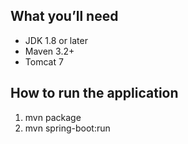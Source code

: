 ## What you’ll need
 
 -	JDK 1.8 or later
 -	Maven 3.2+
 -  Tomcat 7
 
 
## How to run the application
1) mvn package
2) mvn spring-boot:run
